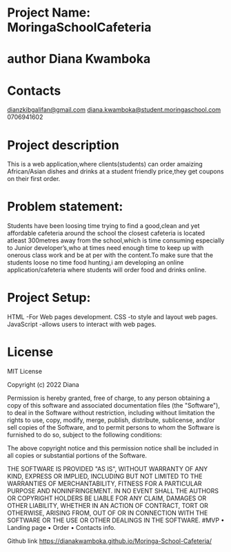 # Project Name: MoringaSchoolCafeteria
# author Diana Kwamboka
# Contacts 
   dianzkibgalifan@gmail.com
   diana.kwamboka@student.moringaschool.com
   0706941602


# Project description
This is a  web application,where clients(students) can order amaizing African/Asian dishes and drinks at a student friendly price,they get coupons on their first order.
# Problem statement:
Students have been loosing time trying to find a good,clean and yet affordable cafeteria around the school the closest cafeteria is located atleast 300metres away from the school,which is time consuming especially to Junior developer’s,who at times need enough time to keep up with onerous class work and be at per with the content.To make sure that the students loose no time food hunting,i am developing an online application/cafeteria where  students will order food and drinks online.

# Project Setup:
HTML -For Web pages development.
CSS -to style and layout web pages.
JavaScript -allows users to interact with web pages.
  
# License
MIT License

Copyright (c) 2022 Diana

Permission is hereby granted, free of charge, to any person obtaining a copy
of this software and associated documentation files (the "Software"), to deal
in the Software without restriction, including without limitation the rights
to use, copy, modify, merge, publish, distribute, sublicense, and/or sell
copies of the Software, and to permit persons to whom the Software is
furnished to do so, subject to the following conditions:

The above copyright notice and this permission notice shall be included in all
copies or substantial portions of the Software.

THE SOFTWARE IS PROVIDED "AS IS", WITHOUT WARRANTY OF ANY KIND, EXPRESS OR
IMPLIED, INCLUDING BUT NOT LIMITED TO THE WARRANTIES OF MERCHANTABILITY,
FITNESS FOR A PARTICULAR PURPOSE AND NONINFRINGEMENT. IN NO EVENT SHALL THE
AUTHORS OR COPYRIGHT HOLDERS BE LIABLE FOR ANY CLAIM, DAMAGES OR OTHER
LIABILITY, WHETHER IN AN ACTION OF CONTRACT, TORT OR OTHERWISE, ARISING FROM,
OUT OF OR IN CONNECTION WITH THE SOFTWARE OR THE USE OR OTHER DEALINGS IN THE
SOFTWARE.
#MVP
    • Landing page
    • Order 
    • Contacts info.

Github link
https://dianakwamboka.github.io/Moringa-School-Cafeteria/
